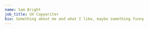 ```yaml
---
name: Sam Bright
job_title: UX Copywriter
bio: Something about me and what I like, maybe something funny
---
```

